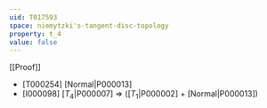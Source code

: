 ```yaml
---
uid: T017593
space: niemytzki's-tangent-disc-topology
property: t_4
value: false
---
```

[[Proof]]

* [T000254] [Normal|P000013]
* [I000098] [$T_4$|P000007] => ([$T_1$|P000002] + [Normal|P000013])


